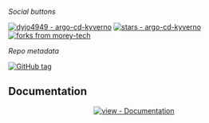 _Social buttons_

[![dyjo4949 - argo-cd-kyverno](https://img.shields.io/static/v1?label=dyjo4949&message=argo-cd-kyverno&color=blue&logo=github)](https://github.com/dyjo4949/argo-cd-kyverno "Go to GitHub repo")
[![stars - argo-cd-kyverno](https://img.shields.io/github/stars/dyjo4949/argo-cd-kyverno?style=social)](https://github.com/dyjo4949/argo-cd-kyverno)
[![forks from morey-tech](https://img.shields.io/github/forks/morey-tech/argo-cd-kyverno?style=social)](https://github.com/morey-tech/argo-cd-kyverno)


_Repo metadata_


[![GitHub tag](https://img.shields.io/github/tag/dyjo4949/argo-cd-kyverno?include_prereleases=&sort=semver&color=blue)](https://github.com/dyjo4949/argo-cd-kyverno/releases/)


## Documentation

<div align="center">

[![view - Documentation](https://img.shields.io/badge/view-Documentation-blue?style=for-the-badge)](/docs/ "Go to project documentation")

</div>

